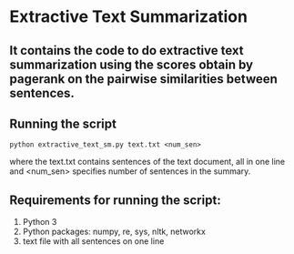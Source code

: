 

# Extractive Text Summarization
## It contains the code to do extractive text summarization using the scores obtain by pagerank on the pairwise similarities between sentences.


## Running the script
```
python extractive_text_sm.py text.txt <num_sen>
```

where the text.txt contains sentences of the text document, all in one line and <num_sen> specifies number of sentences in the summary.

## Requirements for running the script:
1. Python 3
2. Python packages: numpy, re, sys, nltk, networkx
3. text file with all sentences on one line

